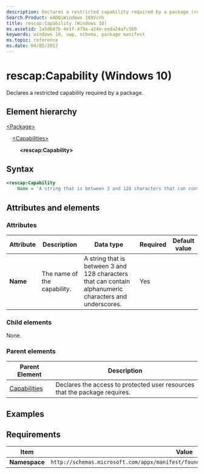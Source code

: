 ```yaml
---
description: Declares a restricted capability required by a package (rescap:Capability).
Search.Product: eADQiWindows 10XVcnh
title: rescap:Capability (Windows 10)
ms.assetid: 1a5d687b-4e1f-479a-a24e-eeda24afc560
keywords: windows 10, uwp, schema, package manifest
ms.topic: reference
ms.date: 04/05/2017
---
```


# rescap:Capability (Windows 10)

Declares a restricted capability required by a package.

## Element hierarchy

[\<Package\>](element-package.md)

&nbsp;&nbsp;&nbsp;&nbsp;[\<Capabilities\>](element-capabilities.md)

&nbsp;&nbsp;&nbsp;&nbsp; &nbsp;&nbsp;&nbsp;&nbsp;**\<rescap:Capability\>**

## Syntax

```xml
<rescap:Capability
    Name = 'A string that is between 3 and 128 characters that can contain alphanumeric characters and underscores.' />
```

## Attributes and elements

### Attributes

| Attribute | Description | Data type | Required | Default value |
|-|-|-|-|-|
| **Name** | The name of the capability. | A string that is between 3 and 128 characters that can contain alphanumeric characters and underscores. | Yes |  |

### Child elements

None.

### Parent elements

| Parent Element | Description |
|-|-|
| [Capabilities](element-capabilities.md) | Declares the access to protected user resources that the package requires. |

## Examples



## Requirements

| Item | Value |
|--|--|
| **Namespace** | `http://schemas.microsoft.com/appx/manifest/foundation/windows10/restrictedcapabilities` |
